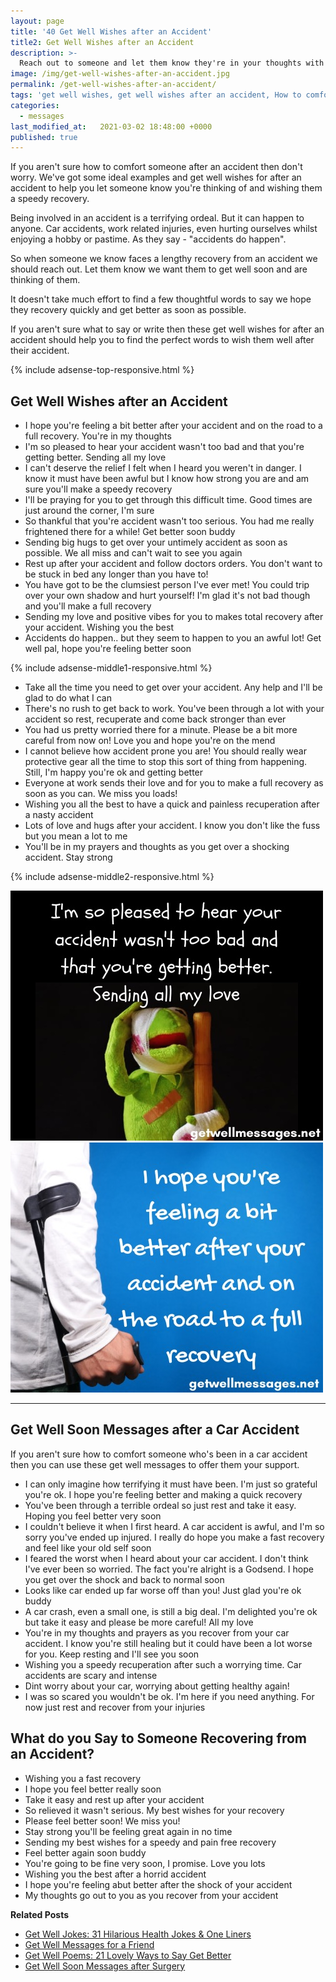 ```yaml
---
layout: page
title: '40 Get Well Wishes after an Accident'
title2: Get Well Wishes after an Accident
description: >-
  Reach out to someone and let them know they're in your thoughts with these get well wishes after an accident
image: /img/get-well-wishes-after-an-accident.jpg
permalink: /get-well-wishes-after-an-accident/
tags: 'get well wishes, get well wishes after an accident, How to comfort someone after a car accident'
categories:
  - messages
last_modified_at:   2021-03-02 18:48:00 +0000
published: true
---
```


<p>
If you aren't sure how to comfort someone after an accident then don't worry. We've got some ideal examples and get well wishes for after an accident to help you let someone know you're thinking of and wishing them a speedy recovery.
</p>

<p>Being involved in an accident is a terrifying ordeal. But it can happen to anyone. Car accidents, work related injuries, even hurting ourselves whilst enjoying a hobby or pastime. As they say - "accidents do happen". </p>

<p>So when someone we know faces a lengthy recovery from an accident we should reach out. Let them know we want them to get well soon and are thinking of them. </p>

<p>It doesn't take much effort to find a few thoughtful words to say we hope they recovery quickly and get better as soon as possible.</p>

<p>If you aren't sure what to say or write then these get well wishes for after an accident should help you to find the perfect words to wish them well after their accident.</p>

{% include adsense-top-responsive.html %}

<h2>Get Well Wishes after an Accident</h2>

<ul>
<li>I hope you're feeling a bit better after your accident and on the road to a full recovery. You're in my thoughts</li>
<li>I'm so pleased to hear your accident wasn't too bad and that you're getting better. Sending all my love</li>
<li>I can't deserve the relief I felt when I heard you weren't in danger. I know it must have been awful but I know how strong you are and am sure you'll make a speedy recovery</li>
<li>I'll be praying for you to get through this difficult time. Good times are just around the corner, I'm sure</li>
<li>So thankful that you're accident wasn't too serious. You had me really frightened there for a while! Get better soon buddy</li>
<li>Sending big hugs to get over your untimely accident as soon as possible. We all miss and can't wait to see you again</li>
<li>Rest up after your accident and follow doctors orders. You don't want to be stuck in bed any longer than you have to!</li>
<li>You have got to be the clumsiest person I've ever met! You could trip over your own shadow and hurt yourself! I'm glad it's not bad though and you'll make a full recovery</li>
<li>Sending my love and positive vibes for you to makes total recovery after your accident. Wishing you the best</li>
<li>Accidents do happen.. but they seem to happen to you an awful lot! Get well pal, hope you're feeling better soon</li>
</ul>

{% include adsense-middle1-responsive.html %}

<ul>
<li>Take all the time you need to get over your accident. Any help and I'll be glad to do what I can</li>
<li>There's no rush to get back to work. You've been through a lot with your accident so rest, recuperate and come back stronger than ever</li>
<li>You had us pretty worried there for a minute. Please be a bit more careful from now on! Love you and hope you're on the mend</li>
<li>I cannot believe how accident prone you are! You should really wear protective gear all the time to stop this sort of thing from happening. Still, I'm happy you're ok and getting better</li>
<li>Everyone at work sends their love and for you to make a full recovery as soon as you can. We miss you loads!</li>
<li>Wishing you all the best to have a quick and painless recuperation after a nasty accident</li>
<li>Lots of love and hugs after your accident. I know you don't like the fuss but you mean a lot to me </li>
<li>You'll be in my prayers and thoughts as you get over a shocking accident. Stay strong</li>
</ul>

{% include adsense-middle2-responsive.html %}

<div class="row">
<div class="column">
<img src="/img/get-well-message-after-accident.jpg" class="center-image" alt="sending all my loving get well message after an accident" />
</div>
<div class="column">
<img src="/img/get-well-wishes-for-accident.jpg" class="center-image" alt="hope you're feeling better get well wishes after accident" />
</div>
</div>
<hr>

<h2>Get Well Soon Messages after a Car Accident</h2>

<p>If you aren't sure how to comfort someone who's been in a car accident then you can use these get well messages to offer them your support. </p>

<ul>
<li>I can only imagine how terrifying it must have been. I'm just so grateful you're ok. I hope you're feeling better and making a quick recovery</li>
<li>You've been through a terrible ordeal so just rest and take it easy. Hoping you feel better very soon</li>
<li>I couldn't believe it when I first heard. A car accident is awful, and I'm so sorry you've ended up injured. I really do hope you make a fast recovery and feel like your old self soon</li>
<li>I feared the worst when I heard about your car accident. I don't think I've ever been so worried. The fact you're alright is a Godsend. I hope you get over the shock and back to normal soon</li>
<li>Looks like car ended up far worse off than you! Just glad you're ok buddy</li>
<li>A car crash, even a small one, is still a big deal. I'm delighted you're ok but take it easy and please be more careful! All my love</li>
<li>You're in my thoughts and prayers as you recover from your car accident. I know you're still healing but it could have been a lot worse for you. Keep resting and I'll see you soon</li>
<li>Wishing you a speedy recuperation after such a worrying time. Car accidents are scary and intense</li>
<li>Dint worry about your car, worrying about getting healthy again!</li>
<li>I was so scared you wouldn't be ok. I'm here if you need anything. For now just rest and recover from your injuries</li>
</ul>

<h2>What do you Say to Someone Recovering from an Accident?</h2>

<ul>
<li>Wishing you a fast recovery</li>
<li>I hope you feel better really soon</li>
<li>Take it easy and rest up after your accident</li>
<li>So relieved it wasn't serious. My best wishes for your recovery</li>
<li>Please feel better soon! We miss you!</li>
<li>Stay strong you'll be feeling great again in no time</li>
<li>Sending my best wishes for a speedy and pain free recovery</li>
<li>Feel better again soon buddy</li>
<li>You're going to be fine very soon, I promise. Love you lots</li>
<li>Wishing you the best after a horrid accident</li>
<li>I hope you're feeling abut better after the shock of your accident</li>
<li>My thoughts go out to you as you recover from your accident</li>
</ul>

<strong>Related Posts</strong>
<ul>
<li><a href="/get-well-jokes/">Get Well Jokes: 31 Hilarious Health Jokes & One Liners</a></li>
<li><a href="/get-well-soon-messages-for-a-friend/">Get Well Messages for a Friend</a></li>
<li><a href="/get-well-poems/">Get Well Poems: 21 Lovely Ways to Say Get Better</a></li>
<li><a href="/get-well-soon-messages-after-surgery/">Get Well Soon Messages after Surgery</a></li>
</ul>
